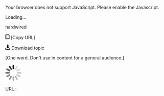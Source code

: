 Your browser does not support JavaScript. Please enable the Javascript.

Loading...

hardwired

![Copy URL](hardwired_files/Copy.png) [Copy URL]

![Download](hardwired_files/Download.png)
Download topic

[One word. Don't use in content for a general audience.]

![In progress](hardwired_files/activity-large.gif)

URL :


